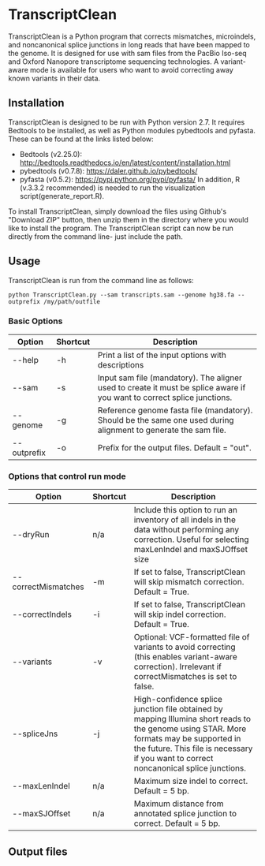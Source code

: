 # TranscriptClean
TranscriptClean is a Python program that corrects mismatches, microindels, and noncanonical splice junctions in long reads that have been mapped to the genome. It is designed for use with sam files from the PacBio Iso-seq and Oxford Nanopore transcriptome sequencing technologies. A variant-aware mode is available for users who want to avoid correcting away known variants in their data.

## Installation
TranscriptClean is designed to be run with Python version 2.7. It requires Bedtools to be installed, as well as Python modules pybedtools and pyfasta. These can be found at the links listed below:
* Bedtools (v2.25.0): http://bedtools.readthedocs.io/en/latest/content/installation.html
* pybedtools (v0.7.8): https://daler.github.io/pybedtools/
* pyfasta (v0.5.2): https://pypi.python.org/pypi/pyfasta/
In addition, R (v.3.3.2 recommended) is needed to run the visualization script(generate_report.R).

To install TranscriptClean, simply download the files using Github's "Download ZIP" button, then unzip them in the directory where you would like to install the program. The TranscriptClean script can now be run directly from the command line- just include the path. 

## Usage 
TranscriptClean is run from the command line as follows:

`python TranscriptClean.py --sam transcripts.sam --genome hg38.fa --outprefix /my/path/outfile`


### Basic Options
| Option            | Shortcut  | Description
|------------------ | --------- | ----------------------------------------------------------------------------------------------------------------------- 
| --help            | -h        | Print a list of the input options with descriptions
| --sam 	    | -s        | Input sam file (mandatory). The aligner used to create it must be splice aware if you want to correct splice junctions.
| --genome          | -g        | Reference genome fasta file (mandatory). Should be the same one used during alignment to generate the sam file.
| --outprefix       | -o        | Prefix for the output files. Default = "out".

### Options that control run mode
| Option              | Shortcut  | Description
|-------------------- | --------- | ---------------------------------------------------------------------------------------------------------------------
| --dryRun            | n/a       | Include this option to run an inventory of all indels in the data without performing any correction. Useful for selecting maxLenIndel and maxSJOffset size
| --correctMismatches | -m        | If set to false, TranscriptClean will skip mismatch correction. Default = True.
| --correctIndels     | -i        | If set to false, TranscriptClean will skip indel correction. Default = True.
| --variants          | -v        | Optional: VCF-formatted file of variants to avoid correcting (this enables variant-aware correction). Irrelevant if correctMismatches is set to false. 
| --spliceJns         | -j        | High-confidence splice junction file obtained by mapping Illumina short reads to the genome using STAR. More formats may be supported in the future. This file is necessary if you want to correct noncanonical splice junctions.
| --maxLenIndel       | n/a       | Maximum size indel to correct. Default = 5 bp.
| --maxSJOffset       | n/a       | Maximum distance from annotated splice junction to correct. Default = 5 bp.         

## Output files



